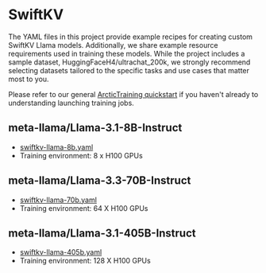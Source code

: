 # SwiftKV

The YAML files in this project provide example recipes for creating custom SwiftKV Llama models. Additionally, we share example resource requirements used in training these models. While the project includes a sample dataset, HuggingFaceH4/ultrachat_200k, we strongly recommend selecting datasets tailored to the specific tasks and use cases that matter most to you.

Please refer to our general [ArcticTraining quickstart](https://github.com/snowflakedb/ArcticTraining/tree/main?tab=readme-ov-file#quickstart) if you haven't already to understanding launching training jobs.

## meta-llama/Llama-3.1-8B-Instruct
* [swiftkv-llama-8b.yaml](swiftkv-llama-8b.yaml)
* Training environment: 8 x H100 GPUs

## meta-llama/Llama-3.3-70B-Instruct
* [swiftkv-llama-70b.yaml](swiftkv-llama-70b.yaml)
* Training environment: 64 X H100 GPUs

## meta-llama/Llama-3.1-405B-Instruct
* [swiftkv-llama-405b.yaml](swiftkv-llama-405b.yaml)
* Training environment: 128 X H100 GPUs
